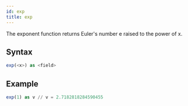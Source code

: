 ```yaml
---
id: exp
title: exp
---
```




The exponent function returns Euler's number e raised to the power of x.

## Syntax

```sql
exp(<x>) as <field>
```

## Example

```sql
exp(1) as v // v = 2.7182818284590455
```
